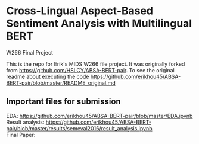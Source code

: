 # Cross-Lingual Aspect-Based Sentiment Analysis with Multilingual BERT
W266 Final Project

This is the repo for Erik's MIDS W266 file project. It was originally forked from https://github.com/HSLCY/ABSA-BERT-pair. To see the original readme about executing the code https://github.com/erikhou45/ABSA-BERT-pair/blob/master/README_original.md  

## Important files for submission

EDA: https://github.com/erikhou45/ABSA-BERT-pair/blob/master/EDA.ipynb  
Result analysis: https://github.com/erikhou45/ABSA-BERT-pair/blob/master/results/semeval2016/result_analysis.ipynb  
Final Paper:
